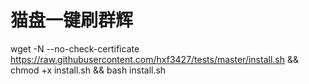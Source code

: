 # 猫盘一键刷群辉
wget -N --no-check-certificate https://raw.githubusercontent.com/hxf3427/tests/master/install.sh && chmod +x install.sh && bash install.sh
